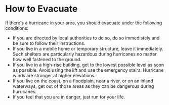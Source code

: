 # How to Evacuate

If there's a hurricane in your area, you should evacuate under the following conditions: 

- If you are directed by local authorities to do so, do so immediately and be sure to follow their instructions.
- If you live in a mobile home or temporary structure, leave it immediately. Such shelters are particularly hazardous during hurricanes no matter how well fastened to the ground.
- If you live in a high-rise building, get to the lowest possible level as soon as possible. Avoid using the lift and use the emergency stairs. Hurricane winds are stronger at higher elevations.
- If you live on the coast, on a floodplain, near a river, or on an inland waterways, get out of those areas as they can be dangerous during hurricanes.
- If you feel that you are in danger, just run for your life.